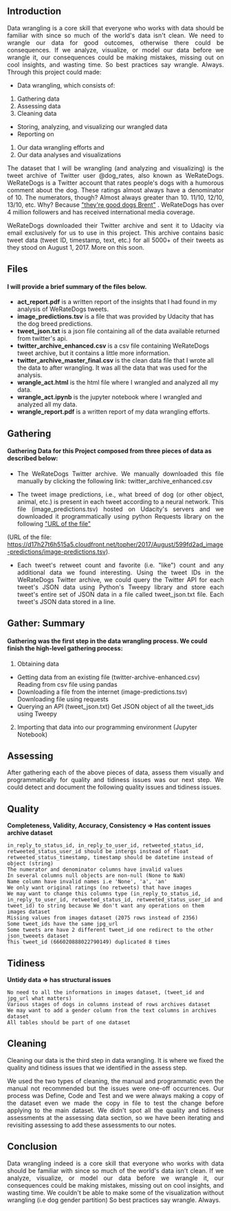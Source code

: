## Introduction

<p align="justify">  Data wrangling is a core skill that everyone who works with data should be familiar with since so much of the world's data isn't clean. We need to wrangle our data for good outcomes, otherwise there could be consequences. If we analyze, visualize, or model our data before we wrangle it, our consequences could be making mistakes, missing out on cool insights, and wasting time. So best practices say wrangle. Always. Through this project could made:</p>

- Data wrangling, which consists of:
1. Gathering data
2. Assessing data
3. Cleaning data
- Storing, analyzing, and visualizing our wrangled data
- Reporting on 
1. Our data wrangling efforts and 
2. Our data analyses and visualizations
 
<p align="justify"> The dataset that I will be wrangling (and analyzing and visualizing) is the tweet archive of Twitter user @dog_rates, also known as WeRateDogs. WeRateDogs is a Twitter account that rates people's dogs with a humorous comment about the dog. These ratings almost always have a denominator of 10. The numerators, though? Almost always greater than 10. 11/10, 12/10, 13/10, etc. Why? Because <a href="https://knowyourmeme.com/memes/theyre-good-dogs-brent">"they're good dogs Brent"</a>
. WeRateDogs has over 4 million followers and has received international media coverage.</p>

<p align="justify">  WeRateDogs downloaded their Twitter archive and sent it to Udacity via email exclusively for us to use in this project. This archive contains basic tweet data (tweet ID, timestamp, text, etc.) for all 5000+ of their tweets as they stood on August 1, 2017. More on this soon.</p>

## Files
 
#### I will provide a brief summary of the files below.

- **act_report.pdf** is a written report of the insights that I had found in my analysis of WeRateDogs tweets.
- **image_predictions.tsv** is a file that was provided by Udacity that has the dog breed predictions.
- **tweet_json.txt** is a json file containing all of the data available returned from twitter's api.
- **twitter_archive_enhanced.csv** is a csv file containing WeRateDogs tweet archive, but it contains a little more information.
- **twitter_archive_master_final.csv** is the clean data file that I wrote all the data to after wrangling. It was all the data that was used for the analysis.
- **wrangle_act.html** is the html file where I wrangled and analyzed all my data.
- **wrangle_act.ipynb** is the jupyter notebook where I wrangled and analyzed all my data.
- **wrangle_report.pdf** is a written report of my data wrangling efforts.

## Gathering

#### Gathering Data for this Project composed from three pieces of data as described below:

- <p align="justify">The WeRateDogs Twitter archive. We manually downloaded this file manually by clicking the following link: twitter_archive_enhanced.csv</p>
- <p align="justify">The tweet image predictions, i.e., what breed of dog (or other object, animal, etc.) is present in each tweet according to a neural network. This file (image_predictions.tsv) hosted on Udacity's servers and we downloaded it programmatically using python Requests library on the following <a href="https://d17h27t6h515a5.cloudfront.net/topher/2017/August/599fd2ad_image-predictions/image-predictions.tsv">"URL of the file"</a>
 (URL of the file: https://d17h27t6h515a5.cloudfront.net/topher/2017/August/599fd2ad_image-predictions/image-predictions.tsv).</p>
- <p align="justify">Each tweet's retweet count and favorite (i.e. "like") count and any additional data we found interesting. Using the tweet IDs in the WeRateDogs Twitter archive, we could query the Twitter API for each tweet's JSON data using Python's Tweepy library and store each tweet's entire set of JSON data in a file called tweet_json.txt file. Each tweet's JSON data stored in a line.</p>

## Gather: Summary

#### Gathering was the first step in the data wrangling process. We could finish the high-level gathering process:

1. Obtaining data
- Getting data from an existing file (twitter-archive-enhanced.csv) Reading from csv file using pandas
- Downloading a file from the internet (image-predictions.tsv) Downloading file using requests
- Querying an API (tweet_json.txt) Get JSON object of all the tweet_ids using Tweepy
2. Importing that data into our programming environment (Jupyter Notebook)

## Assessing

<p align="justify">After gathering each of the above pieces of data, assess them visually and programmatically for quality and tidiness issues was our next step. We could detect and document the following quality issues and tidiness issues.</p>

## Quality

**Completeness, Validity, Accuracy, Consistency => Has content issues archive dataset**

    in_reply_to_status_id, in_reply_to_user_id, retweeted_status_id, retweeted_status_user_id should be intergs instead of float
    retweeted_status_timestamp, timestamp should be datetime instead of object (string)
    The numerator and denominator columns have invalid values
    In several columns null objects are non-null (None to NaN)
    Name column have invalid names i.e 'None', 'a', 'an'
    We only want original ratings (no retweets) that have images
    We may want to change this columns type (in_reply_to_status_id, in_reply_to_user_id, retweeted_status_id, retweeted_status_user_id and tweet_id) to string because We don't want any operations on them images dataset
    Missing values from images dataset (2075 rows instead of 2356)
    Some tweet_ids have the same jpg_url
    Some tweets are have 2 different tweet_id one redirect to the other json_tweeets dataset
    This tweet_id (666020888022790149) duplicated 8 times

## Tidiness

**Untidy data => has structural issues**

    No need to all the informations in images dataset, (tweet_id and jpg_url what matters)
    Various stages of dogs in columns instead of rows archives dataset
    We may want to add a gender column from the text columns in archives dataset
    All tables should be part of one dataset

## Cleaning

<p align="justify">Cleaning our data is the third step in data wrangling. It is where we fixed the quality and tidiness issues that we identified in the assess step.</p>

<p align="justify">We used the two types of cleaning, the manual and programmatic even the manual not recommended but the issues were one-off occurrences. Our process was Define, Code and Test and we were always making a copy of the dataset even we made the copy in file to test the change before applying to the main dataset. We didn't spot all the quality and tidiness assessments at the assessing data section, so we have been iterating and revisiting assessing to add these assessments to our notes.</p>

## Conclusion

<p align="justify"> Data wrangling indeed is a core skill that everyone who works with data should be familiar with since so much of the world's data isn't clean. If we analyze, visualize, or model our data before we wrangle it, our consequences could be making mistakes, missing out on cool insights, and wasting time. We couldn't be able to make some of the visualization without wrangling (i.e dog gender partition) So best practices say wrangle. Always.</p>

